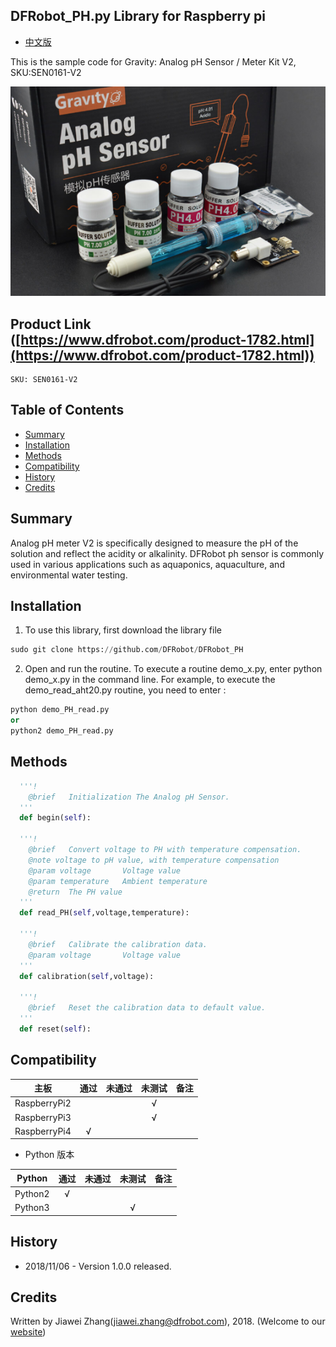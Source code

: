 ## DFRobot_PH.py Library for Raspberry pi

* [中文版](./README_CN.md)

This is the sample code for Gravity: Analog pH Sensor / Meter Kit V2, SKU:SEN0161-V2

![产品效果图](../../resources/images/SEN0161-V2.png)

## Product Link ([https://www.dfrobot.com/product-1782.html](https://www.dfrobot.com/product-1782.html))
    SKU: SEN0161-V2

## Table of Contents

  * [Summary](#summary)
  * [Installation](#installation)
  * [Methods](#methods)
  * [Compatibility](#compatibility)
  * [History](#history)
  * [Credits](#credits)

## Summary

Analog pH meter V2 is specifically designed to measure the pH of the solution and reflect the acidity or alkalinity. DFRobot ph sensor is commonly used in various applications such as aquaponics, aquaculture, and environmental water testing.


## Installation
1. To use this library, first download the library file<br>
```python
sudo git clone https://github.com/DFRobot/DFRobot_PH
```
2. Open and run the routine. To execute a routine demo_x.py, enter python demo_x.py in the command line. For example, to execute the demo_read_aht20.py routine, you need to enter :<br>

```python
python demo_PH_read.py 
or
python2 demo_PH_read.py 
```

## Methods

```python
  '''!
    @brief   Initialization The Analog pH Sensor.
  '''
  def begin(self):
		
  '''!
    @brief   Convert voltage to PH with temperature compensation.
    @note voltage to pH value, with temperature compensation
    @param voltage       Voltage value
    @param temperature   Ambient temperature
    @return  The PH value
  '''
  def read_PH(self,voltage,temperature):

  '''!
    @brief   Calibrate the calibration data.
    @param voltage       Voltage value
  '''
  def calibration(self,voltage):

  '''!
    @brief   Reset the calibration data to default value.
  '''	
  def reset(self):

```
## Compatibility

| 主板         | 通过 | 未通过 | 未测试 | 备注 |
| ------------ | :--: | :----: | :----: | :--: |
| RaspberryPi2 |      |        |   √    |      |
| RaspberryPi3 |      |        |   √    |      |
| RaspberryPi4 |  √   |        |        |      |

* Python 版本

| Python  | 通过 | 未通过 | 未测试 | 备注 |
| ------- | :--: | :----: | :----: | ---- |
| Python2 |  √   |        |        |      |
| Python3 |      |        |   √    |      |
## History

- 2018/11/06 - Version 1.0.0 released.

## Credits

Written by Jiawei Zhang(jiawei.zhang@dfrobot.com), 2018. (Welcome to our [website](https://www.dfrobot.com/))
